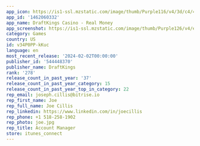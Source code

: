 ```yaml
---
app_icon: https://is1-ssl.mzstatic.com/image/thumb/Purple116/v4/3d/c4/4d/3dc44db7-3890-1ca1-c126-2e4e58846cd0/AppIcon-0-1x_U007emarketing-0-7-0-85-220.png/1024x1024bb.png
app_id: '1462060332'
app_name: DraftKings Casino - Real Money
app_screenshot: https://is1-ssl.mzstatic.com/image/thumb/Purple126/v4/e0/fc/49/e0fc499f-ab88-21b0-6827-711d8bcb7c70/5d3d67e2-5517-402f-aa64-d704514aeb11_CAS_NONE__U00231_Downloaded_Screenshots_SEO_App_Store_1284x2778.png/1284x2778bb.png
category: Games
country: US
id: v34P0PP-kKuc
language: en
most_recent_release: '2024-02-02T00:00:00'
publisher_id: '544448370'
publisher_name: DraftKings
rank: '278'
release_count_in_past_year: '37'
release_count_in_past_year_category: 15
release_count_in_past_year_top_in_category: 22
rep_email: joseph.cillis@bitrise.io
rep_first_name: Joe
rep_full_name: Joe Cillis
rep_linkedin: https://www.linkedin.com/in/joecillis
rep_phone: +1 518-258-1902
rep_photo: joe.jpg
rep_title: Account Manager
store: itunes_connect
---
```

